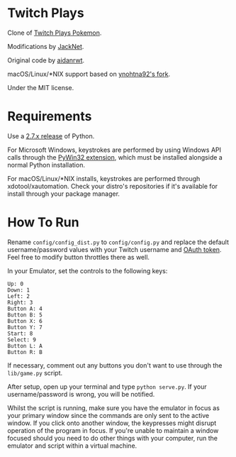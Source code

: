 Twitch Plays
============

Clone of [Twitch Plays Pokemon](http://twitch.tv/twitch_plays_pokemon).

Modifications by [JackNet](https://github.com/Jacknet).

Original code by [aidanrwt](https://github.com/aidanrwt).

macOS/Linux/*NIX support based on [ynohtna92's fork](https://github.com/ynohtna92/twitch-plays).

Under the MIT license.

Requirements
============

Use a [2.7.x release](http://www.python.org/download/releases/2.7/) of Python.

For Microsoft Windows, keystrokes are performed by using Windows API calls through the [PyWin32 extension](https://github.com/mhammond/pywin32), which must be installed alongside a normal Python installation.

For macOS/Linux/*NIX installs, keystrokes are performed through xdotool/xautomation. Check your distro's repositories if it's available for install through your package manager.

How To Run
============

Rename `config/config_dist.py` to `config/config.py` and replace the default username/password values with your Twitch username and [OAuth token](http://www.twitchapps.com/tmi/). Feel free to modify button throttles there as well.

In your Emulator, set the controls to the following keys:

```
Up: 0
Down: 1
Left: 2
Right: 3
Button A: 4
Button B: 5
Button X: 6
Button Y: 7
Start: 8
Select: 9
Button L: A
Button R: B
```

If necessary, comment out any buttons you don't want to use through the `lib/game.py` script.

After setup, open up your terminal and type `python serve.py`. If your username/password is wrong, you will be notified.

Whilst the script is running, make sure you have the emulator in focus as your primary window since the commands are only sent to the active window. If you click onto another window, the keypresses might disrupt operation of the program in focus. If you're unable to maintain a window focused should you need to do other things with your computer, run the emulator and script within a virtual machine.
